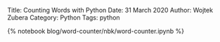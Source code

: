 Title: Counting Words with Python
Date: 31 March 2020
Author: Wojtek Zubera
Category: Python
Tags: python

{% notebook blog/word-counter/nbk/word-counter.ipynb %}